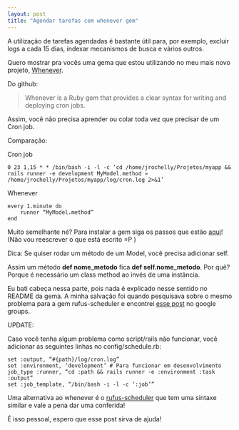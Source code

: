 ```yaml
---
layout: post
title: "Agendar tarefas com whenever gem"
---
```


A utilização de tarefas agendadas é bastante útil para, por exemplo, excluir logs a cada 15 dias, indexar mecanismos de busca e vários outros.

Quero mostrar pra vocês uma gema que estou utilizando no meu mais novo projeto, [Whenever](https://github.com/javan/whenever).

Do github:

> Whenever is a Ruby gem that provides a clear syntax for writing and deploying cron jobs.

Assim, você não precisa aprender ou colar toda vez que precisar de um Cron job.

Comparação:

Cron job

	0 23 1,15 * * /bin/bash -i -l -c ‘cd /home/jrochelly/Projetos/myapp && rails runner -e development MyModel.method » /home/jrochelly/Projetos/myapp/log/cron.log 2>&1’

Whenever

	every 1.minute do
        runner “MyModel.method”
	end 

Muito semelhante né?
Para instalar a gem siga os passos que estão [aqui](https://github.com/javan/whenever)! (Não vou reescrever o que está escrito =P )

Dica: Se quiser rodar um método de um Model, você precisa adicionar self.

Assim um método <b>def nome_metodo</b> fica <b>def self.nome_metodo</b>. Por quê?
Porque é necessário um class method ao invés de uma instância.

Eu bati cabeça nessa parte, pois nada é explicado nesse sentido no README da gema. A minha salvação foi quando pesquisava sobre o mesmo problema para a gem rufus-scheduler e encontrei [esse post](https://groups.google.com/forum/#!topic/rufus-ruby/BzSzC2X6XXc) no google groups.

UPDATE:

Caso você tenha algum problema como script/rails não funcionar, você adicionar as seguintes linhas no config/schedule.rb:

 	set :output, “#{path}/log/cron.log”
 	set :environment, ‘development’ # Para funcionar em desenvolvimento
 	job_type :runner, “cd :path && rails runner -e :environment :task :output”
 	set :job_template, “/bin/bash -i -l -c ‘:job’” 

Uma alternativa ao whenever é o [rufus-scheduler](https://github.com/jmettraux/rufus-scheduler/) que tem uma sintaxe similar e vale a pena dar uma conferida!

É isso pessoal, espero que esse post sirva de ajuda!